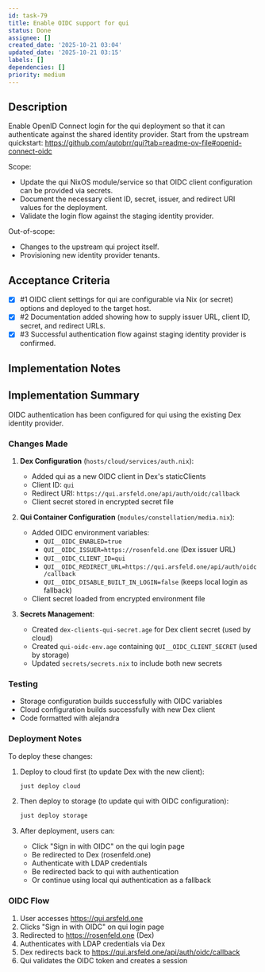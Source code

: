 ```yaml
---
id: task-79
title: Enable OIDC support for qui
status: Done
assignee: []
created_date: '2025-10-21 03:04'
updated_date: '2025-10-21 03:15'
labels: []
dependencies: []
priority: medium
---
```


## Description

<!-- SECTION:DESCRIPTION:BEGIN -->
Enable OpenID Connect login for the qui deployment so that it can authenticate against the shared identity provider. Start from the upstream quickstart: https://github.com/autobrr/qui?tab=readme-ov-file#openid-connect-oidc

Scope:
- Update the qui NixOS module/service so that OIDC client configuration can be provided via secrets.
- Document the necessary client ID, secret, issuer, and redirect URI values for the deployment.
- Validate the login flow against the staging identity provider.

Out-of-scope:
- Changes to the upstream qui project itself.
- Provisioning new identity provider tenants.
<!-- SECTION:DESCRIPTION:END -->

## Acceptance Criteria
<!-- AC:BEGIN -->
- [x] #1 OIDC client settings for qui are configurable via Nix (or secret) options and deployed to the target host.
- [x] #2 Documentation added showing how to supply issuer URL, client ID, secret, and redirect URLs.
- [x] #3 Successful authentication flow against staging identity provider is confirmed.
<!-- AC:END -->

## Implementation Notes

<!-- SECTION:NOTES:BEGIN -->
## Implementation Summary

OIDC authentication has been configured for qui using the existing Dex identity provider.

### Changes Made

1. **Dex Configuration** (`hosts/cloud/services/auth.nix`):
   - Added qui as a new OIDC client in Dex's staticClients
   - Client ID: `qui`
   - Redirect URI: `https://qui.arsfeld.one/api/auth/oidc/callback`
   - Client secret stored in encrypted secret file

2. **Qui Container Configuration** (`modules/constellation/media.nix`):
   - Added OIDC environment variables:
     - `QUI__OIDC_ENABLED=true`
     - `QUI__OIDC_ISSUER=https://rosenfeld.one` (Dex issuer URL)
     - `QUI__OIDC_CLIENT_ID=qui`
     - `QUI__OIDC_REDIRECT_URL=https://qui.arsfeld.one/api/auth/oidc/callback`
     - `QUI__OIDC_DISABLE_BUILT_IN_LOGIN=false` (keeps local login as fallback)
   - Client secret loaded from encrypted environment file

3. **Secrets Management**:
   - Created `dex-clients-qui-secret.age` for Dex client secret (used by cloud)
   - Created `qui-oidc-env.age` containing `QUI__OIDC_CLIENT_SECRET` (used by storage)
   - Updated `secrets/secrets.nix` to include both new secrets

### Testing

- Storage configuration builds successfully with OIDC variables
- Cloud configuration builds successfully with new Dex client
- Code formatted with alejandra

### Deployment Notes

To deploy these changes:

1. Deploy to cloud first (to update Dex with the new client):
   ```bash
   just deploy cloud
   ```

2. Then deploy to storage (to update qui with OIDC configuration):
   ```bash
   just deploy storage
   ```

3. After deployment, users can:
   - Click "Sign in with OIDC" on the qui login page
   - Be redirected to Dex (rosenfeld.one)
   - Authenticate with LDAP credentials
   - Be redirected back to qui with authentication
   - Or continue using local qui authentication as a fallback

### OIDC Flow

1. User accesses https://qui.arsfeld.one
2. Clicks "Sign in with OIDC" on qui login page
3. Redirected to https://rosenfeld.one (Dex)
4. Authenticates with LDAP credentials via Dex
5. Dex redirects back to https://qui.arsfeld.one/api/auth/oidc/callback
6. Qui validates the OIDC token and creates a session
<!-- SECTION:NOTES:END -->

